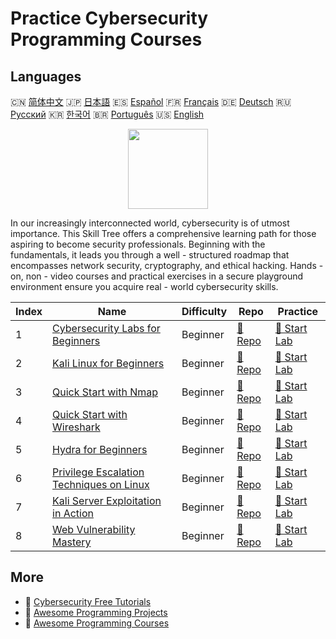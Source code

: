 # Practice Cybersecurity Programming Courses

## Languages

🇨🇳 [简体中文](README_zh.md) 🇯🇵 [日本語](README_ja.md) 🇪🇸 [Español](README_es.md) 🇫🇷 [Français](README_fr.md) 🇩🇪 [Deutsch](README_de.md) 🇷🇺 [Русский](README_ru.md) 🇰🇷 [한국어](README_ko.md) 🇧🇷 [Português](README_pt.md) 🇺🇸 [English](README.md) 

<div align="center">
<img width="128px" src="https://file.labex.io/path/Xke24vJbuOBk.png">
</div>

In our increasingly interconnected world, cybersecurity is of utmost importance. This Skill Tree offers a comprehensive learning path for those aspiring to become security professionals. Beginning with the fundamentals, it leads you through a well - structured roadmap that encompasses network security, cryptography, and ethical hacking. Hands - on, non - video courses and practical exercises in a secure playground environment ensure you acquire real - world cybersecurity skills.

|   Index | Name                                                                                                          | Difficulty   | Repo                                                                              | Practice                                                                          |
|---------|---------------------------------------------------------------------------------------------------------------|--------------|-----------------------------------------------------------------------------------|-----------------------------------------------------------------------------------|
|       1 | [Cybersecurity Labs for Beginners](https://labex.io/courses/cybersecurity-labs-for-beginners)                 | Beginner     | [🔗 Repo](https://github.com/labex-labs/cybersecurity-labs-for-beginners)         | [🚀 Start Lab](https://labex.io/courses/cybersecurity-labs-for-beginners)         |
|       2 | [Kali Linux for Beginners](https://labex.io/courses/kali-linux-for-beginners)                                 | Beginner     | [🔗 Repo](https://github.com/labex-labs/kali-linux-for-beginners)                 | [🚀 Start Lab](https://labex.io/courses/kali-linux-for-beginners)                 |
|       3 | [Quick Start with Nmap](https://labex.io/courses/quick-start-with-nmap)                                       | Beginner     | [🔗 Repo](https://github.com/labex-labs/quick-start-with-nmap)                    | [🚀 Start Lab](https://labex.io/courses/quick-start-with-nmap)                    |
|       4 | [Quick Start with Wireshark](https://labex.io/courses/quick-start-with-wireshark)                             | Beginner     | [🔗 Repo](https://github.com/labex-labs/quick-start-with-wireshark)               | [🚀 Start Lab](https://labex.io/courses/quick-start-with-wireshark)               |
|       5 | [Hydra for Beginners](https://labex.io/courses/hydra-for-beginners)                                           | Beginner     | [🔗 Repo](https://github.com/labex-labs/hydra-for-beginners)                      | [🚀 Start Lab](https://labex.io/courses/hydra-for-beginners)                      |
|       6 | [Privilege Escalation Techniques on Linux](https://labex.io/courses/privilege-escalation-techniques-on-linux) | Beginner     | [🔗 Repo](https://github.com/labex-labs/privilege-escalation-techniques-on-linux) | [🚀 Start Lab](https://labex.io/courses/privilege-escalation-techniques-on-linux) |
|       7 | [Kali Server Exploitation in Action](https://labex.io/courses/kali-server-exploitation-in-action)             | Beginner     | [🔗 Repo](https://github.com/labex-labs/kali-server-exploitation-in-action)       | [🚀 Start Lab](https://labex.io/courses/kali-server-exploitation-in-action)       |
|       8 | [Web Vulnerability Mastery](https://labex.io/courses/web-vulnerability-mastery)                               | Beginner     | [🔗 Repo](https://github.com/labex-labs/web-vulnerability-mastery)                | [🚀 Start Lab](https://labex.io/courses/web-vulnerability-mastery)                |

## More

- 🔗 [Cybersecurity Free Tutorials](https://github.com/labex-labs/cybersecurity-free-tutorials)
- 🔗 [Awesome Programming Projects](https://github.com/labex-labs/awesome-programming-projects)
- 🔗 [Awesome Programming Courses](https://github.com/labex-labs/awesome-programming-courses)


